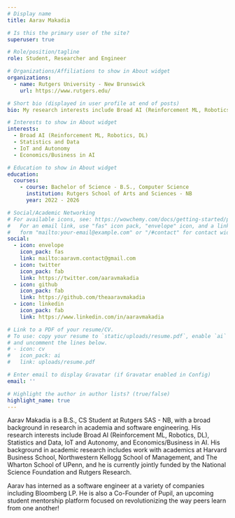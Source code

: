 ```yaml
---
# Display name
title: Aarav Makadia

# Is this the primary user of the site?
superuser: true

# Role/position/tagline
role: Student, Researcher and Engineer

# Organizations/Affiliations to show in About widget
organizations:
  - name: Rutgers University - New Brunswick
    url: https://www.rutgers.edu/

# Short bio (displayed in user profile at end of posts)
bio: My research interests include Broad AI (Reinforcement ML, Robotics, DL), Statistics and Data, IoT and Autonomy, and Economics/Business in AI.

# Interests to show in About widget
interests:
  - Broad AI (Reinforcement ML, Robotics, DL)
  - Statistics and Data
  - IoT and Autonomy
  - Economics/Business in AI

# Education to show in About widget
education:
  courses:
    - course: Bachelor of Science - B.S., Computer Science
      institution: Rutgers School of Arts and Sciences - NB
      year: 2022 - 2026

# Social/Academic Networking
# For available icons, see: https://wowchemy.com/docs/getting-started/page-builder/#icons
#   For an email link, use "fas" icon pack, "envelope" icon, and a link in the
#   form "mailto:your-email@example.com" or "/#contact" for contact widget.
social:
  - icon: envelope
    icon_pack: fas
    link: mailto:aaravm.contact@gmail.com
  - icon: twitter
    icon_pack: fab
    link: https://twitter.com/aaravmakadia
  - icon: github
    icon_pack: fab
    link: https://github.com/theaaravmakadia
  - icon: linkedin
    icon_pack: fab
    link: https://www.linkedin.com/in/aaravmakadia

# Link to a PDF of your resume/CV.
# To use: copy your resume to `static/uploads/resume.pdf`, enable `ai` icons in `params.toml`,
# and uncomment the lines below.
# - icon: cv
#   icon_pack: ai
#   link: uploads/resume.pdf

# Enter email to display Gravatar (if Gravatar enabled in Config)
email: ''

# Highlight the author in author lists? (true/false)
highlight_name: true
---
```


Aarav Makadia is a B.S., CS Student at Rutgers SAS - NB, with a broad background in research in academia and software engineering. His research interests include Broad AI (Reinforcement ML, Robotics, DL), Statistics and Data, IoT and Autonomy, and Economics/Business in AI. His background in academic research includes work with academics at Harvard Business School, Northwestern Kellogg School of Management, and The Wharton School of UPenn, and he is currently jointly funded by the National Science Foundation and Rutgers Research.

Aarav has interned as a software engineer at a variety of companies including Bloomberg LP. He is also a Co-Founder of Pupil, an upcoming student mentorship platform focused on revolutionizing the way peers learn from one another!

